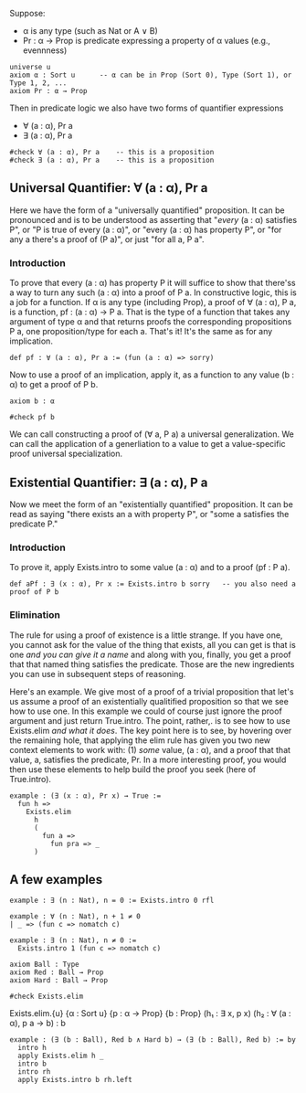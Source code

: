 
Suppose:

- α is any type (such as Nat or A ∨ B)
- Pr : α → Prop is predicate expressing a property of α values (e.g., evennness)

```lean
universe u
axiom α : Sort u      -- α can be in Prop (Sort 0), Type (Sort 1), or Type 1, 2, ...
axiom Pr : α → Prop
```


Then in predicate logic we also have two forms of quantifier expressions

- ∀ (a : α), Pr a
- ∃ (a : α), Pr a


```lean
#check ∀ (a : α), Pr a    -- this is a proposition
#check ∃ (a : α), Pr a    -- this is a proposition
```



## Universal Quantifier: ∀ (a : α), Pr a

Here we have the form of a "universally quantified" proposition. It can be pronounced
and is to be understood as asserting that "*every* (a : α) satisfies P", or "P is true
of every  (a : α)", or "every (a : α) has property P", or "for any a there's a proof
of (P a)", or just "for all a, P a".

### Introduction

To prove that every (a : α) has property P it will suffice to show that there'ss a way
to turn any such (a : α) into a proof of P a. In constructive logic, this is a job for
a function. If α is any type (including Prop), a proof of ∀ (a : α), P a, is a function,
pf : (a : α) → P a. That is the type of a function that takes any argument of type α and
that returns proofs the corresponding propositions P a, one proposition/type for each a.
That's it! It's the same as for any implication.

```lean
def pf : ∀ (a : α), Pr a := (fun (a : α) => sorry)
```

Now to use a proof of an implication, apply it, as a function to any value (b : α) to
get a proof of P b.

```lean
axiom b : α

#check pf b
```

We can call constructing a proof of (∀ a, P a) a universal generalization. We can
call the application of a generliation to a value to get a value-specific proof
universal specialization.


## Existential Quantifier: ∃ (a : α), P a

Now we meet the form of an "existentially quantified" proposition. It can be read as
saying "there exists an a with property P", or "some a satisfies the predicate P."

### Introduction

To prove it, apply Exists.intro to some value (a : α) and to a proof (pf : P a).

```lean
def aPf : ∃ (x : α), Pr x := Exists.intro b sorry   -- you also need a proof of P b
```

### Elimination

The rule for using a proof of existence is a little strange. If you have one,
you cannot ask for the value of the thing that exists, all you can get is that
is one *and you can give it a name* and along with you, finally, you get a proof
that that named thing satisfies the predicate. Those are the new ingredients you
can use in subsequent steps of reasoning.

Here's an example. We give most of a proof of a trivial proposition
that let's us assume a proof of an existentially qualitified proposition
so that we see how to use one. In this example we could of course just
ignore the proof argument and just return True.intro. The point, rather,.
is to see how to use Exists.elim *and what it does*. The key point here
is to see, by hovering over the remaining hole, that applying the elim
rule has given you two new context elements to work with: (1) *some* value,
(a : α), and a proof that that value, a, satisfies the predicate, Pr. In
a more interesting proof, you would then use these elements to help build
the proof you seek (here of True.intro).

```lean
example : (∃ (x : α), Pr x) → True :=
  fun h =>
    Exists.elim
      h
      (
        fun a =>
          fun pra => _
      )
```

## A few examples

```lean
example : ∃ (n : Nat), n = 0 := Exists.intro 0 rfl

example : ∀ (n : Nat), n + 1 ≠ 0
| _ => (fun c => nomatch c)

example : ∃ (n : Nat), n ≠ 0 :=
  Exists.intro 1 (fun c => nomatch c)

axiom Ball : Type
axiom Red : Ball → Prop
axiom Hard : Ball → Prop

#check Exists.elim
```

Exists.elim.{u} {α : Sort u} {p : α → Prop} {b : Prop} (h₁ : ∃ x, p x) (h₂ : ∀ (a : α), p a → b) : b

```lean
example : (∃ (b : Ball), Red b ∧ Hard b) → (∃ (b : Ball), Red b) := by
  intro h
  apply Exists.elim h _
  intro b
  intro rh
  apply Exists.intro b rh.left
```
